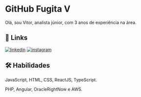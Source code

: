 
# GitHub Fugita V

Olá, sou Vitor, analista júnior, com 3 anos de experiência na área.




## 🔗 Links

[![linkedin](https://img.shields.io/badge/linkedin-0A66C2?style=for-the-badge&logo=linkedin&logoColor=white)](https://www.linkedin.com/VitorFugita)
[![instagram](https://img.shields.io/badge/instragram-pink?style=for-the-badge&logo=instagram&logoColor=black)](https://instragram.com/fugitagv)


## 🛠 Habilidades
JavaScript, HTML, CSS, ReactJS, TypeScript.


PHP, Angular, OracleRightNow e AWS.

